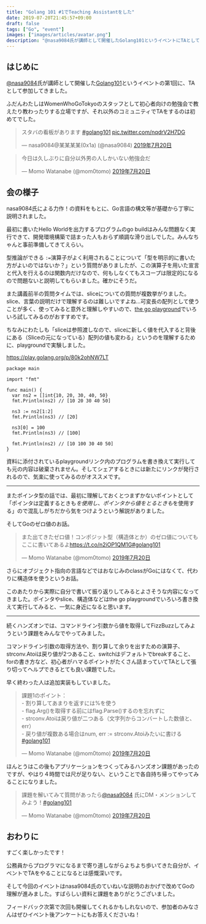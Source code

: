 ```yaml
---
title: "Golang 101 #1でTeaching Assistantをした"
date: 2019-07-20T21:45:57+09:00
draft: false
tags: ["Go", "event"]
images: ["images/articles/avatar.png"]
description: "@nasa9084氏が講師として開催したGolang101というイベントにTAとして参加してきました。ふだんWomenWhoGoTokyoのスタッフとして初心者向けの勉強会のスタッフをしていますが、それ以外のコミュニティでTAをするのは初めてだったので、勉強になりました。"
---
```

## はじめに
[@nasa9084](https://twitter.com/nasa9084)氏が講師として開催した[Golang101](https://golang101.connpass.com/event/135889/)というイベントの第1回に、TAとして参加してきました。

ふだんわたしはWomenWhoGoTokyoのスタッフとして初心者向けの勉強会で教えたり教わったりする立場ですが、それ以外のコミュニティでTAをするのは初めてでした。

<blockquote class="twitter-tweet" data-lang="ja"><p lang="ja" dir="ltr">スタバの看板があります <a href="https://twitter.com/hashtag/golang101?src=hash&amp;ref_src=twsrc%5Etfw">#golang101</a> <a href="https://t.co/nqdrV2H7DG">pic.twitter.com/nqdrV2H7DG</a></p>&mdash; nasa9084@某某某某(0x1a) (@nasa9084) <a href="https://twitter.com/nasa9084/status/1152416589146288128?ref_src=twsrc%5Etfw">2019年7月20日</a></blockquote>
<script async src="https://platform.twitter.com/widgets.js" charset="utf-8"></script>


<blockquote class="twitter-tweet" data-lang="ja"><p lang="ja" dir="ltr">今日は久しぶりに自分以外男の人しかいない勉強会だ</p>&mdash; Momo Watanabe (@mom0tomo) <a href="https://twitter.com/mom0tomo/status/1152437873838137349?ref_src=twsrc%5Etfw">2019年7月20日</a></blockquote>
<script async src="https://platform.twitter.com/widgets.js" charset="utf-8"></script>

## 会の様子
nasa9084氏による力作！の資料をもとに、Go言語の構文等が基礎から丁寧に説明されました。

最初に書いたHello Worldを出力するプログラムのgo buildはみんな問題なく実行できて、開発環境構築で詰まった人もおらず順調な滑り出しでした。みんなちゃんと事前準備してきてえらい。


型推論ができる `:=`演算子がよく利用されることについて「型を明示的に書いた方がよいのではないか？」という質問がありましたが、この演算子を用いた宣言と代入を行えるのは関数内だけなので、何もしなくてもスコープは限定的になるので問題ないと説明してもらいました。確かにそうだ。

また講義前半の質問タイムでは、sliceについての質問が複数挙がりました。slice、言葉の説明だけで理解するのは難しいですよね...可変長の配列として使うことが多く、使ってみると意外と理解しやすいので、[the go playground](https://play.golang.org/)でいろいろ試してみるのがおすすめです。

ちなみにわたしも「sliceは参照渡しなので、sliceに新しく値を代入すると背後にある（Sliceの元になっている）配列の値も変わる」というのを理解するために、playgroundで実験しました。

https://play.golang.org/p/80k2ohNW7LT
```
package main

import "fmt"

func main() {
  var ns2 = []int{10, 20, 30, 40, 50}
  fmt.Println(ns2) // [10 20 30 40 50]

  ns3 := ns2[1:2]
  fmt.Println(ns3) // [20]
  
  ns3[0] = 100
  fmt.Println(ns3) // [100]
  
  fmt.Println(ns2) // [10 100 30 40 50]
}
```

資料に添付されているplaygroundリンク内のプログラムを書き換えて実行しても元の内容は破棄されません。そしてシェアするときには新たにリンクが発行されるので、気楽に使ってみるのがオススメです。

***

またポインタ型の話では、最初に理解しておくとつまずかないポイントとして「ポインタは定義するときも*を使用し、ポインタから値をとるときも*を使用する」ので混乱しがちだから気をつけようという解説がありました。

そしてGoのゼロ値のお話。

<blockquote class="twitter-tweet" data-lang="ja"><p lang="ja" dir="ltr">また出てきたゼロ値！コンポジット型（構造体とか）のゼロ値についてもここに書いてあるよ<a href="https://t.co/n2iOP1QM1G">https://t.co/n2iOP1QM1G</a><a href="https://twitter.com/hashtag/golang101?src=hash&amp;ref_src=twsrc%5Etfw">#golang101</a></p>&mdash; Momo Watanabe (@mom0tomo) <a href="https://twitter.com/mom0tomo/status/1152456089746591745?ref_src=twsrc%5Etfw">2019年7月20日</a></blockquote>
<script async src="https://platform.twitter.com/widgets.js" charset="utf-8"></script>

さらにオブジェクト指向の言語などではおなじみのclassがGoにはなくて、代わりに構造体を使うというお話。

このあたりから実際に自分で書いて振り返りしてみるとよさそうな内容になってきました。ポインタやslice、構造体などはthe go playgroundでいろいろ書き換えて実行してみると、一気に身近になると思います。

***

続くハンズオンでは、コマンドライン引数から値を取得してFizzBuzzしてみようという課題をみんなでやってみました。

コマンドライン引数の取得方法や、割り算して余りを出すための演算子、strconv.Atoiは戻り値が2つあること、switchはデフォルトでbreakすること、forの書き方など、初心者がハマるポイントがたくさん詰まっていてTAとして張り切ってヘルプできるとても良い課題でした。

早く終わった人は追加実装もしていました。

<blockquote class="twitter-tweet" data-lang="ja"><p lang="ja" dir="ltr">課題1のポイント：<br>- 割り算してあまりを返すには%を使う<br>- flag.Arg()を取得する前にはflag.Parse()するのを忘れずに<br>- strconv.Atoiは戻り値が二つある（文字列からコンバートした数値と、err）<br>- 戻り値が複数ある場合はnum, err := strconv.Atoiみたいに書ける<br>  <a href="https://twitter.com/hashtag/golang101?src=hash&amp;ref_src=twsrc%5Etfw">#golang101</a></p>&mdash; Momo Watanabe (@mom0tomo) <a href="https://twitter.com/mom0tomo/status/1152486283605762048?ref_src=twsrc%5Etfw">2019年7月20日</a></blockquote>
<script async src="https://platform.twitter.com/widgets.js" charset="utf-8"></script>

ほんとうはこの後もアプリケーションをつくってみるハンズオン課題があったのですが、やはり４時間では尺が足りない、ということで各自持ち帰ってやってみることになりました。

<blockquote class="twitter-tweet" data-lang="ja"><p lang="ja" dir="ltr">課題を解いてみて質問があったら<a href="https://twitter.com/nasa9084?ref_src=twsrc%5Etfw">@nasa9084</a> 氏にDM・メンションしてみよう！<a href="https://twitter.com/hashtag/golang101?src=hash&amp;ref_src=twsrc%5Etfw">#golang101</a></p>&mdash; Momo Watanabe (@mom0tomo) <a href="https://twitter.com/mom0tomo/status/1152494188442734592?ref_src=twsrc%5Etfw">2019年7月20日</a></blockquote>
<script async src="https://platform.twitter.com/widgets.js" charset="utf-8"></script>

## おわりに
すごく楽しかったです！

公務員からプログラマになるまで寄り道しながらよちよち歩いてきた自分が、イベントでTAをやることになるとは感慨深いです。

そして今回のイベントはnasa9084氏のていねいな説明のおかげで改めてGoの理解が進みました。すばらしい資料と課題をありがとうございました。

フィードバック次第で次回も開催してくれるかもしれないので、参加者のみなさんはぜひイベント後アンケートにもお答えくださいね！

